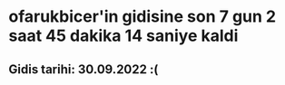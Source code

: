 # ofarukbicer'in gidisine son 7 gun 2 saat 45 dakika 14 saniye kaldi

## Gidis tarihi: 30.09.2022 :(